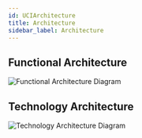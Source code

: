 ```yaml
---
id: UCIArchitecture
title: Architecture
sidebar_label: Architecture
---
```


## Functional Architecture

![Functional Architecture Diagram](https://samagra-development.github.io/docs/img/UCIFunctionalArchitecture.png)

## Technology Architecture

![Technology Architecture Diagram](https://samagra-development.github.io/docs/img/UCITechnologyArchitecture.jpeg)



